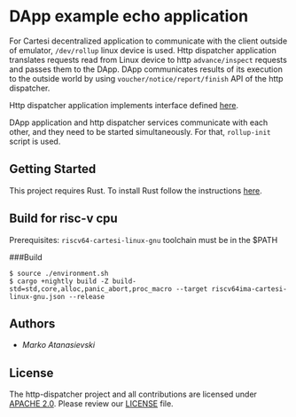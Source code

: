 # DApp example echo application

For Cartesi decentralized application to communicate with the client outside of emulator, `/dev/rollup` linux device is used. Http dispatcher application translates requests read from Linux device to http `advance/inspect` requests and passes them to the DApp. DApp communicates results of its execution to the outside world by using `voucher/notice/report/finish` API of the http dispatcher.

Http dispatcher application implements interface defined [here](https://github.com/cartesi/rollups/blob/develop/openapi/dapp.yaml).

DApp application and http dispatcher services communicate with each other, and they need to be started simultaneously. For that, `rollup-init` script is used.


## Getting Started
This project requires Rust.
To install Rust follow the instructions [here](https://www.rust-lang.org/tools/install).


## Build for risc-v cpu
Prerequisites: `riscv64-cartesi-linux-gnu` toolchain must be in the $PATH

###Build
```shell
$ source ./environment.sh
$ cargo +nightly build -Z build-std=std,core,alloc,panic_abort,proc_macro --target riscv64ima-cartesi-linux-gnu.json --release
```

## Authors

* *Marko Atanasievski*

## License

The http-dispatcher project and all contributions are licensed under
[APACHE 2.0](https://www.apache.org/licenses/LICENSE-2.0). Please review our [LICENSE](LICENSE) file.